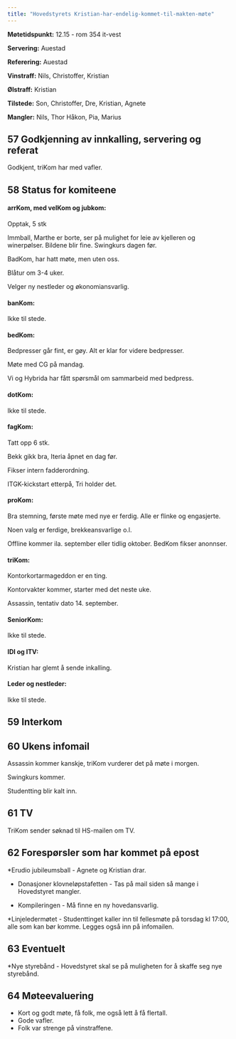 ```yaml
---
title: "Hovedstyrets Kristian-har-endelig-kommet-til-makten-møte"
---
```


**Møtetidspunkt:** 12.15 - rom 354 it-vest

**Servering:**  Auestad

**Referering:**  Auestad

**Vinstraff:** Nils, Christoffer, Kristian

**Ølstraff:** Kristian

**Tilstede:** Son, Christoffer, Dre, Kristian, Agnete

**Mangler:** Nils, Thor Håkon, Pia, Marius

## 57 Godkjenning av innkalling, servering og referat  

Godkjent, triKom har med vafler.

## 58 Status for komiteene

#### arrKom, med velKom og jubkom:

Opptak, 5 stk

Immball, Marthe er borte, ser på mulighet for leie av kjelleren og winerpølser. Bildene blir fine. Swingkurs dagen før.

BadKom, har hatt møte, men uten oss.

Blåtur om 3-4 uker.

Velger ny nestleder og økonomiansvarlig.

#### banKom:

Ikke til stede.

#### bedKom:

Bedpresser går fint, er gøy. Alt er klar for videre bedpresser.

Møte med CG på mandag.

Vi og Hybrida har fått spørsmål om sammarbeid med bedpress.

#### dotKom:

Ikke til stede.

#### fagKom:

Tatt opp 6 stk.

Bekk gikk bra, Iteria åpnet en dag før.

Fikser intern fadderordning.

ITGK-kickstart etterpå, Tri holder det.

#### proKom:

Bra stemning, første møte med nye er ferdig. Alle er flinke og engasjerte.

Noen valg er ferdige, brekkeansvarlige o.l.

Offline kommer ila. september eller tidlig oktober. BedKom fikser anonnser.

#### triKom:

Kontorkortarmageddon er en ting.

Kontorvakter kommer, starter med det neste uke.

Assassin, tentativ dato 14. september.

#### SeniorKom:

Ikke til stede.

#### IDI og ITV:

Kristian har glemt å sende inkalling.

#### Leder og nestleder:  

Ikke til stede. 

## 59 Interkom 

## 60 Ukens infomail

Assassin kommer kanskje, triKom vurderer det på møte i morgen.

Swingkurs kommer.

Studentting blir kalt inn.

## 61 TV

TriKom sender søknad til HS-mailen om TV.

## 62 Forespørsler som har kommet på epost

*Erudio jubileumsball  -  Agnete og Kristian drar.

* Donasjoner klovneløpstafetten  -  Tas på mail siden så mange i Hovedstyret mangler.

* Kompileringen  -  Må finne en ny hovedansvarlig.

*Linjeledermøtet  -  Studenttinget kaller inn til fellesmøte på torsdag kl 17:00, alle som kan bør komme. Legges også inn på infomailen.

## 63 Eventuelt  

*Nye styrebånd - Hovedstyret skal se på muligheten for å skaffe seg nye styrebånd.

## 64 Møteevaluering

* Kort og godt møte, få folk, me også lett å få flertall.
* Gode vafler.
* Folk var strenge på vinstraffene. 